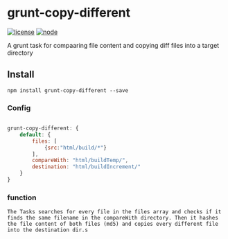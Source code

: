 # grunt-copy-different
[![license][license-image]][license-url]
[![node][node-image]][node-url]

[node-image]:https://img.shields.io/badge/node.js-%3E=_0.10-green.svg?style=flat-square
[node-url]:https://nodejs.org/download/

[license-image]:https://img.shields.io/github/license/JCMais/node-libcurl.svg?style=flat-square
[license-url]:https://raw.githubusercontent.com/JCMais/node-libcurl/develop/LICENSE-MIT
A grunt task for compaaring file content and copying diff files into a target directory

## Install
```npm install grunt-copy-different --save```


### Config
```javascript

grunt-copy-different: {
	default: {
		files: [
			{src:"html/build/*"}
		],
		compareWith: "html/buildTemp/",
		destination: "html/buildIncrement/"
	}
}

```

### function
	The Tasks searches for every file in the files array and checks if it finds the same filename in the compareWith directory. Then it hashes the file content of both files (md5) and copies every different file into the destination dir.s